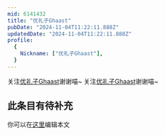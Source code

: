 ```yaml
---
mid: 6141432
title: "优礼子Ghaast"
pubDate: "2024-11-04T11:22:11.888Z"
updatedDate: "2024-11-04T11:22:11.888Z"
profile:
  {
    Nickname: ["优礼子Ghaast"],
  }
---
```


关注[优礼子Ghaast](https://space.bilibili.com/6141432)谢谢喵~ 关注[优礼子Ghaast](https://space.bilibili.com/6141432)谢谢喵~

## 此条目有待补充
你可以在[这里](https://github.com/Yuhanawa/VTuber.ICU-Content/edit/master/v/优礼子Ghaast/index.md)编辑本文
